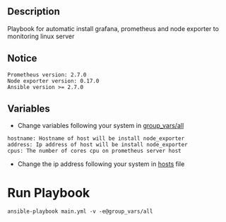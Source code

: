 Description
------------
Playbook for automatic install grafana, prometheus and node exporter to monitoring linux server

Notice
------------

```
Prometheus version: 2.7.0
Node exporter version: 0.17.0
Ansible version >= 2.7.0
```

Variables
------------
- Change variables following your system in [group_vars/all](https://github.com/vietdv277/ansible-install-grafana-prometheus-node-exporter/blob/master/group_vars/all)
```
hostname: Hostname of host will be install node_exporter
address: Ip address of host will be install node_exporter
cpus: The number of cores cpu on prometheus server host
```
- Change the ip address following your system in [hosts](https://github.com/vietdv277/ansible-install-grafana-prometheus-node-exporter/blob/master/hosts) file

Run Playbook
==============
```
ansible-playbook main.yml -v -e@group_vars/all
```
